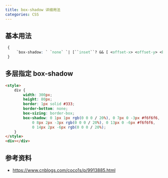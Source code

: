 ```yaml
---
title: box-shadow 详细用法
categories: CSS
---
```


## 基本用法

```css
 {
     `box-shadow: ` `none` `| [``inset``? && [ <offset-x> <offset-y> <blur-radius>? <spread-radius>? <color>?]];
 }
```

## 多层指定 box-shadow

```html
<style>
    div {
        width: 300px;
        height: 80px;
        border: 1px solid #333;
        border-bottom: none;
        box-sizing: border-box;
        box-shadow: 0 1px 1px rgb(0 0 0 / 20%), 0 7px 0 -3px #f6f6f6,
            0 8px 2px -3px rgb(0 0 0 / 20%), 0 13px 0 -6px #f6f6f6,
            0 14px 2px -6px rgb(0 0 0 / 20%);
    }
</style>
<div></div>
```

## 参考资料

* <https://www.cnblogs.com/coco1s/p/9913885.html>
